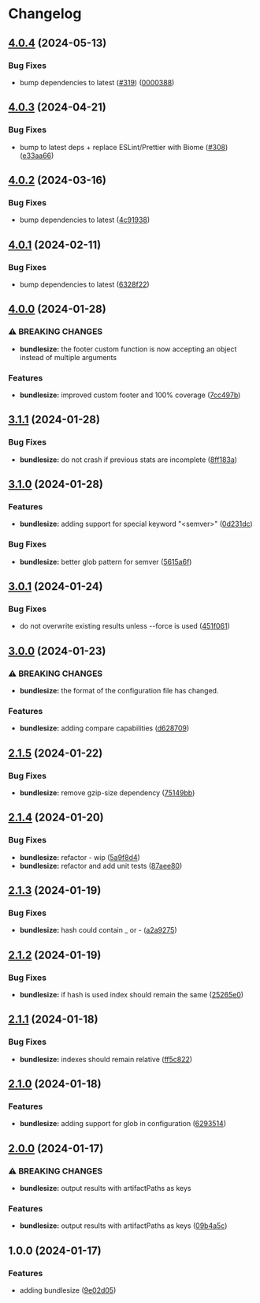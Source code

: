 # Changelog

## [4.0.4](https://github.com/aversini/node-cli/compare/bundlesize-v4.0.3...bundlesize-v4.0.4) (2024-05-13)


### Bug Fixes

* bump dependencies to latest ([#319](https://github.com/aversini/node-cli/issues/319)) ([0000388](https://github.com/aversini/node-cli/commit/0000388cfa973a86239e5b2e7976d3381286dd59))

## [4.0.3](https://github.com/aversini/node-cli/compare/bundlesize-v4.0.2...bundlesize-v4.0.3) (2024-04-21)


### Bug Fixes

* bump to latest deps + replace ESLint/Prettier with Biome ([#308](https://github.com/aversini/node-cli/issues/308)) ([e33aa66](https://github.com/aversini/node-cli/commit/e33aa66c0a1b95cc7fb9e10cdac2a60eefd309de))

## [4.0.2](https://github.com/aversini/node-cli/compare/bundlesize-v4.0.1...bundlesize-v4.0.2) (2024-03-16)


### Bug Fixes

* bump dependencies to latest ([4c91938](https://github.com/aversini/node-cli/commit/4c9193837c89d3aa9b4f82afa22e3f0668fdea6e))

## [4.0.1](https://github.com/aversini/node-cli/compare/bundlesize-v4.0.0...bundlesize-v4.0.1) (2024-02-11)


### Bug Fixes

* bump dependencies to latest ([6328f22](https://github.com/aversini/node-cli/commit/6328f22523f7760932d563f79cace26715b17d7d))

## [4.0.0](https://github.com/aversini/node-cli/compare/bundlesize-v3.1.1...bundlesize-v4.0.0) (2024-01-28)


### ⚠ BREAKING CHANGES

* **bundlesize:** the footer custom function is now accepting an object instead of multiple arguments

### Features

* **bundlesize:** improved custom footer and 100% coverage ([7cc497b](https://github.com/aversini/node-cli/commit/7cc497baa7da16343939779cab994bf7b0935aaf))

## [3.1.1](https://github.com/aversini/node-cli/compare/bundlesize-v3.1.0...bundlesize-v3.1.1) (2024-01-28)


### Bug Fixes

* **bundlesize:** do not crash if previous stats are incomplete ([8ff183a](https://github.com/aversini/node-cli/commit/8ff183a33994eadaa7d572108868b8a8d959a0f7))

## [3.1.0](https://github.com/aversini/node-cli/compare/bundlesize-v3.0.1...bundlesize-v3.1.0) (2024-01-28)


### Features

* **bundlesize:** adding support for special keyword "&lt;semver&gt;" ([0d231dc](https://github.com/aversini/node-cli/commit/0d231dc332e71ab23af5a41689e844bbc0facf62))


### Bug Fixes

* **bundlesize:** better glob pattern for semver ([5615a6f](https://github.com/aversini/node-cli/commit/5615a6f797a386bf36a35ad303daaa1ed58deea5))

## [3.0.1](https://github.com/aversini/node-cli/compare/bundlesize-v3.0.0...bundlesize-v3.0.1) (2024-01-24)


### Bug Fixes

* do not overwrite existing results unless --force is used ([451f061](https://github.com/aversini/node-cli/commit/451f0612cd725fbfd3e9c667e8cefc4bb7b5701c))

## [3.0.0](https://github.com/aversini/node-cli/compare/bundlesize-v2.1.5...bundlesize-v3.0.0) (2024-01-23)


### ⚠ BREAKING CHANGES

* **bundlesize:** the format of the configuration file has changed.

### Features

* **bundlesize:** adding compare capabilities ([d628709](https://github.com/aversini/node-cli/commit/d628709c9379fa1ab190dca0ecf71a7f8fd443f6))

## [2.1.5](https://github.com/aversini/node-cli/compare/bundlesize-v2.1.4...bundlesize-v2.1.5) (2024-01-22)


### Bug Fixes

* **bundlesize:** remove gzip-size dependency ([75149bb](https://github.com/aversini/node-cli/commit/75149bbfbc88a5f510d8e467c651010f85d81967))

## [2.1.4](https://github.com/aversini/node-cli/compare/bundlesize-v2.1.3...bundlesize-v2.1.4) (2024-01-20)


### Bug Fixes

* **bundlesize:** refactor - wip ([5a9f8d4](https://github.com/aversini/node-cli/commit/5a9f8d41fbd73d5c5f606e2fabfc9808b5d3254e))
* **bundlesize:** refactor and add unit tests ([87aee80](https://github.com/aversini/node-cli/commit/87aee80a802ab5a4beca0267f02400b20229218c))

## [2.1.3](https://github.com/aversini/node-cli/compare/bundlesize-v2.1.2...bundlesize-v2.1.3) (2024-01-19)


### Bug Fixes

* **bundlesize:** hash could contain _ or - ([a2a9275](https://github.com/aversini/node-cli/commit/a2a9275493f921771985263634000b76e9eb7132))

## [2.1.2](https://github.com/aversini/node-cli/compare/bundlesize-v2.1.1...bundlesize-v2.1.2) (2024-01-19)


### Bug Fixes

* **bundlesize:** if hash is used index should remain the same ([25265e0](https://github.com/aversini/node-cli/commit/25265e055852259a5ba039fc5e5003d279c20e7f))

## [2.1.1](https://github.com/aversini/node-cli/compare/bundlesize-v2.1.0...bundlesize-v2.1.1) (2024-01-18)


### Bug Fixes

* **bundlesize:** indexes should remain relative ([ff5c822](https://github.com/aversini/node-cli/commit/ff5c8225ff0481c27a5b74e6064dfb586a45f8ba))

## [2.1.0](https://github.com/aversini/node-cli/compare/bundlesize-v2.0.0...bundlesize-v2.1.0) (2024-01-18)


### Features

* **bundlesize:** adding support for glob in configuration ([6293514](https://github.com/aversini/node-cli/commit/629351438e70552d10723ac3b64836aba5b0cf77))

## [2.0.0](https://github.com/aversini/node-cli/compare/bundlesize-v1.0.0...bundlesize-v2.0.0) (2024-01-17)


### ⚠ BREAKING CHANGES

* **bundlesize:** output results with artifactPaths as keys

### Features

* **bundlesize:** output results with artifactPaths as keys ([09b4a5c](https://github.com/aversini/node-cli/commit/09b4a5ce03a49b029d54a7d15fe12f54c51859bd))

## 1.0.0 (2024-01-17)


### Features

* adding bundlesize ([9e02d05](https://github.com/aversini/node-cli/commit/9e02d0575d7dd51149063cc361af71f6d895b9be))
